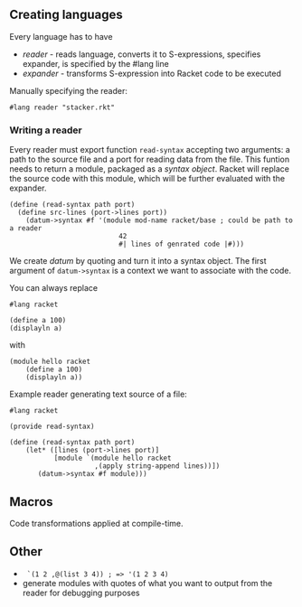 ## Creating languages
Every language has to have
* *reader* - reads language, converts it to S-expressions, specifies
             expander, is specified by the #lang line
* *expander* - transforms S-expression into Racket code to be
               executed

Manually specifying the reader:
```racket
#lang reader "stacker.rkt"
```

### Writing a reader
Every reader must export function `read-syntax` accepting two
arguments: a path to the source file and a port for reading data from
the file. This funtion needs to return a module, packaged as
a *syntax object*. Racket will replace the source code with this
module, which will be further evaluated with the expander.

```racket
(define (read-syntax path port)
  (define src-lines (port->lines port))
    (datum->syntax #f '(module mod-name racket/base ; could be path to a reader
                           42
                           #| lines of genrated code |#)))

```

We create *datum* by quoting and turn it into a syntax object. The
first argument of `datum->syntax` is a context we want to associate
with the code.

You can always replace
```racket
#lang racket

(define a 100)
(displayln a)
```
with
```racket
(module hello racket
    (define a 100)
    (displayln a))
```

Example reader generating text source of a file:
```racket
#lang racket

(provide read-syntax)

(define (read-syntax path port)
    (let* ([lines (port->lines port)]
           [module `(module hello racket
                     ,(apply string-append lines))])
       (datum->syntax #f module)))
```

## Macros
Code transformations applied at compile-time.

## Other
* `` `(1 2 ,@(list 3 4)) ; => '(1 2 3 4)``
* generate modules with quotes of what you want to output from the
  reader for debugging purposes


